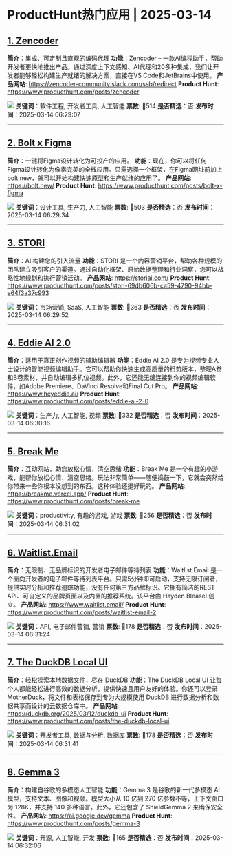 # ProductHunt热门应用 | 2025-03-14

## [1. Zencoder](https://www.producthunt.com/posts/zencoder)
**简介**：集成、可定制且直观的编码代理
**功能**：Zencoder – 一款AI编程助手，帮助开发者更快地推出产品。通过深度上下文感知、AI代理和20多种集成，我们让开发者能够轻松构建生产就绪的解决方案，直接在VS Code和JetBrains中使用。
**产品网站**: https://zencoder-community.slack.com/ssb/redirect
**Product Hunt**: https://www.producthunt.com/posts/zencoder

![](https://ph-files.imgix.net/c79518eb-0b64-4e1a-aa3d-51bd2bd3ac9c.png?auto=format&fit=crop&frame=1&h=512&w=1024)
**关键词**：软件工程, 开发者工具, 人工智能
**票数**: 🔺514
**是否精选**：否
**发布时间**：2025-03-14 06:29:07 

---

## [2. Bolt x Figma](https://www.producthunt.com/posts/bolt-x-figma)
**简介**：一键将Figma设计转化为可投产的应用。
**功能**：现在，你可以将任何Figma设计转化为像素完美的全栈应用。只需选择一个框架，在Figma网址前加上bolt.new，就可以开始构建快速原型和生产就绪的应用了。
**产品网站**: https://bolt.new/
**Product Hunt**: https://www.producthunt.com/posts/bolt-x-figma

![](https://ph-files.imgix.net/8d6b2e59-9d08-47c1-a42e-a5b573bfe9f5.png?auto=compress&codec=mozjpeg&cs=strip&auto=format&w=900&h=288&fit=crop&dpr=1)
**关键词**：设计工具, 生产力, 人工智能
**票数**: 🔺503
**是否精选**：否
**发布时间**：2025-03-14 06:29:34 

---

## [3. STORI](https://www.producthunt.com/posts/stori-69db606b-ca59-4790-94bb-e64f3a37c993)
**简介**：AI 构建您的引入流量
**功能**：STORI 是一个内容营销平台，帮助各种规模的团队建立吸引客户的渠道。通过自动化框架、原始数据整理和行业洞察，您可以战略性地规划和执行营销活动。
**产品网站**: https://storiai.com/
**Product Hunt**: https://www.producthunt.com/posts/stori-69db606b-ca59-4790-94bb-e64f3a37c993

![](https://ph-files.imgix.net/3e4db000-98fc-4e71-b67a-0fe8d73fac88.jpeg?auto=compress&codec=mozjpeg&cs=strip&auto=format&w=900&h=288&fit=crop&dpr=1)
**关键词**：市场营销, SaaS, 人工智能
**票数**: 🔺363
**是否精选**：否
**发布时间**：2025-03-14 06:29:52 

---

## [4. Eddie AI 2.0](https://www.producthunt.com/posts/eddie-ai-2-0)
**简介**：适用于真正创作视频的辅助编辑器
**功能**：Eddie AI 2.0 是专为视频专业人士设计的智能视频编辑助手。它可以帮助你快速生成高质量的粗剪版本，整理A卷和B卷素材，并自动编辑多机位视频。此外，它还能无缝连接到你的视频编辑软件，如Adobe Premiere、DaVinci Resolve和Final Cut Pro。
**产品网站**: https://www.heyeddie.ai/
**Product Hunt**: https://www.producthunt.com/posts/eddie-ai-2-0

![](https://ph-files.imgix.net/d6274e7c-324e-4728-817e-13c40e14492b.png?auto=compress&codec=mozjpeg&cs=strip&auto=format&w=900&h=288&fit=crop&dpr=1)
**关键词**：生产力, 人工智能, 视频
**票数**: 🔺332
**是否精选**：否
**发布时间**：2025-03-14 06:30:16 

---

## [5. Break Me](https://www.producthunt.com/posts/break-me)
**简介**：互动网站，助您放松心情，清空思绪
**功能**：Break Me 是一个有趣的小游戏，能帮你放松心情、清空思绪。玩法非常简单——随便捣鼓一下，它就会突然给你带来一些你根本没想到的东西。这种体验还挺好玩的。
**产品网站**: https://breakme.vercel.app/
**Product Hunt**: https://www.producthunt.com/posts/break-me

![](https://ph-files.imgix.net/023943dd-fcb5-4993-b321-55161c85ef0e.png?auto=format&fit=crop&frame=1&h=512&w=1024)
**关键词**：productivity, 有趣的游戏, 游戏
**票数**: 🔺256
**是否精选**：否
**发布时间**：2025-03-14 06:31:02 

---

## [6. Waitlist.Email](https://www.producthunt.com/posts/waitlist-email-2)
**简介**：无限制、无品牌标识的开发者电子邮件等待列表
**功能**：Waitlist.Email 是一个面向开发者的电子邮件等待列表平台。只需5分钟即可启动，支持无限订阅者，提供实时分析和推荐追踪功能，没有任何第三方品牌标识。它拥有简洁的REST API、可自定义的品牌页面以及内置的推荐系统。该平台由 Hayden Bleasel 创立。
**产品网站**: https://www.waitlist.email/
**Product Hunt**: https://www.producthunt.com/posts/waitlist-email-2

![](https://ph-files.imgix.net/7512ba91-5f4e-491a-a0b8-1c52d2690370.png?auto=format&fit=crop&frame=1&h=512&w=1024)
**关键词**：API, 电子邮件营销, 营销
**票数**: 🔺178
**是否精选**：否
**发布时间**：2025-03-14 06:31:24 

---

## [7. The DuckDB Local UI](https://www.producthunt.com/posts/the-duckdb-local-ui)
**简介**：轻松探索本地数据文件，尽在 DuckDB
**功能**：The DuckDB Local UI 让每个人都能轻松进行高效的数据分析，提供快速且用户友好的体验。你还可以登录 MotherDuck，将文件和表格保存到专为大规模使用 DuckDB 进行数据分析和数据共享而设计的云数据仓库中。
**产品网站**: https://duckdb.org/2025/03/12/duckdb-ui
**Product Hunt**: https://www.producthunt.com/posts/the-duckdb-local-ui

![](https://ph-files.imgix.net/1e35ac56-d879-4a11-bd3e-6da461c63555.png?auto=compress&codec=mozjpeg&cs=strip&auto=format&w=900&h=288&fit=crop&dpr=1)
**关键词**：开发者工具, 数据与分析, 数据库
**票数**: 🔺178
**是否精选**：否
**发布时间**：2025-03-14 06:31:41 

---

## [8. Gemma 3](https://www.producthunt.com/posts/gemma-3)
**简介**：构建自谷歌的多模态人工智能
**功能**：Gemma 3 是谷歌的新一代多模态 AI 模型，支持文本、图像和视频。模型大小从 10 亿到 270 亿参数不等，上下文窗口为 128K，并支持 140 多种语言。此外，它还包含了 ShieldGemma 2 来确保安全性。
**产品网站**: https://ai.google.dev/gemma
**Product Hunt**: https://www.producthunt.com/posts/gemma-3

![](https://ph-files.imgix.net/542b9b02-d4d1-4715-8e10-e5526a76689e.jpeg?auto=compress&codec=mozjpeg&cs=strip&auto=format&w=900&h=288&fit=crop&dpr=1)
**关键词**：开源, 人工智能, 开发
**票数**: 🔺165
**是否精选**：否
**发布时间**：2025-03-14 06:32:06 

